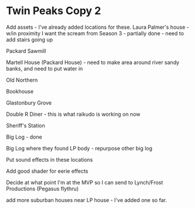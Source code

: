 # Twin Peaks Copy 2
Add assets - I've already added locations for these.
  Laura Palmer's house - w/in proximity I want the scream from Season 3 - partially done - need to add stairs going up
  
  Packard Sawmill
  
  Martell House (Packard House) - need to make area around river sandy banks, and need to put water in
  
  Old Northern
  
  Bookhouse
  
  Glastonbury Grove
  
  Double R Diner - this is what raikudo is working on now
  
  Sheriff's Station
  
  Big Log - done
  
  Big Log where they found LP body - repurpose other big log
  
Put sound effects in these locations

Add good shader for eerie effects

Decide at what point I'm at the MVP so I can send to Lynch/Frost Productions (Pegasus flythru)


add more suburban houses near LP house - I've added one so far.
  
